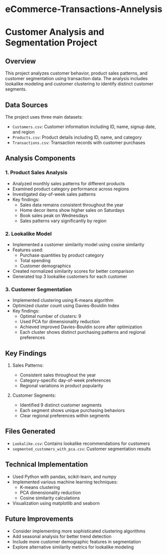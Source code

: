# eCommerce-Transactions-Annelysis
# Customer Analysis and Segmentation Project

## Overview
This project analyzes customer behavior, product sales patterns, and customer segmentation using transaction data. The analysis includes lookalike modeling and customer clustering to identify distinct customer segments.

## Data Sources
The project uses three main datasets:
- `Customers.csv`: Customer information including ID, name, signup date, and region
- `Products.csv`: Product details including ID, name, and category
- `Transactions.csv`: Transaction records with customer purchases

## Analysis Components

### 1. Product Sales Analysis
- Analyzed monthly sales patterns for different products
- Examined product category performance across regions
- Investigated day-of-week sales patterns
- Key findings:
  - Sales data remains consistent throughout the year
  - Home decor items show higher sales on Saturdays
  - Book sales peak on Wednesdays
  - Sales patterns vary significantly by region

### 2. Lookalike Model
- Implemented a customer similarity model using cosine similarity
- Features used:
  - Purchase quantities by product category
  - Total spending
  - Customer demographics
- Created normalized similarity scores for better comparison
- Generated top 3 lookalike customers for each customer

### 3. Customer Segmentation
- Implemented clustering using K-means algorithm
- Optimized cluster count using Davies-Bouldin Index
- Key findings:
  - Optimal number of clusters: 9
  - Used PCA for dimensionality reduction
  - Achieved improved Davies-Bouldin score after optimization
  - Each cluster shows distinct purchasing patterns and regional preferences

## Key Findings
1. Sales Patterns:
   - Consistent sales throughout the year
   - Category-specific day-of-week preferences
   - Regional variations in product popularity

2. Customer Segments:
   - Identified 9 distinct customer segments
   - Each segment shows unique purchasing behaviors
   - Clear regional preferences within segments

## Files Generated
- `Lookalike.csv`: Contains lookalike recommendations for customers
- `segmented_customers_with_pca.csv`: Customer segmentation results

## Technical Implementation
- Used Python with pandas, scikit-learn, and numpy
- Implemented various machine learning techniques:
  - K-means clustering
  - PCA dimensionality reduction
  - Cosine similarity calculations
- Visualization using matplotlib and seaborn

## Future Improvements
- Consider implementing more sophisticated clustering algorithms
- Add seasonal analysis for better trend detection
- Include more customer demographic features in segmentation
- Explore alternative similarity metrics for lookalike modeling
